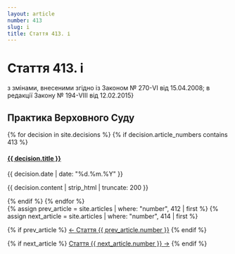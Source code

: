 ```yaml
---
layout: article
number: 413
slug: i
title: Стаття 413. і
---
```


# Стаття 413. і

з змінами, внесеними згідно із Законом № 270-VI від 15.04.2008; в редакції Закону № 194-VIII від 12.02.2015}

## Практика Верховного Суду

<div class="decisions-container">
{% for decision in site.decisions %}
  {% if decision.article_numbers contains 413 %}
    <div class="decision-item">
      <h4><a href="{{ decision.url }}">{{ decision.title }}</a></h4>
      <p class="decision-date">{{ decision.date | date: "%d.%m.%Y" }}</p>
      <p class="decision-excerpt">{{ decision.content | strip_html | truncate: 200 }}</p>
    </div>
  {% endif %}
{% endfor %}
</div>

<div class="article-navigation">
  {% assign prev_article = site.articles | where: "number", 412 | first %}
  {% assign next_article = site.articles | where: "number", 414 | first %}
  
  {% if prev_article %}
    <a href="{{ prev_article.url }}" class="prev-article">← Стаття {{ prev_article.number }}</a>
  {% endif %}
  
  {% if next_article %}
    <a href="{{ next_article.url }}" class="next-article">Стаття {{ next_article.number }} →</a>
  {% endif %}
</div>
